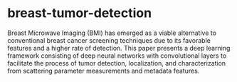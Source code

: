 # breast-tumor-detection
Breast Microwave Imaging (BMI) has emerged as a viable alternative to conventional breast cancer screening techniques due to its favorable features and a higher rate of detection. This paper presents a deep learning framework consisting of deep neural networks with convolutional layers to facilitate the process of tumor detection, localization, and characterization from scattering parameter measurements and metadata features.
